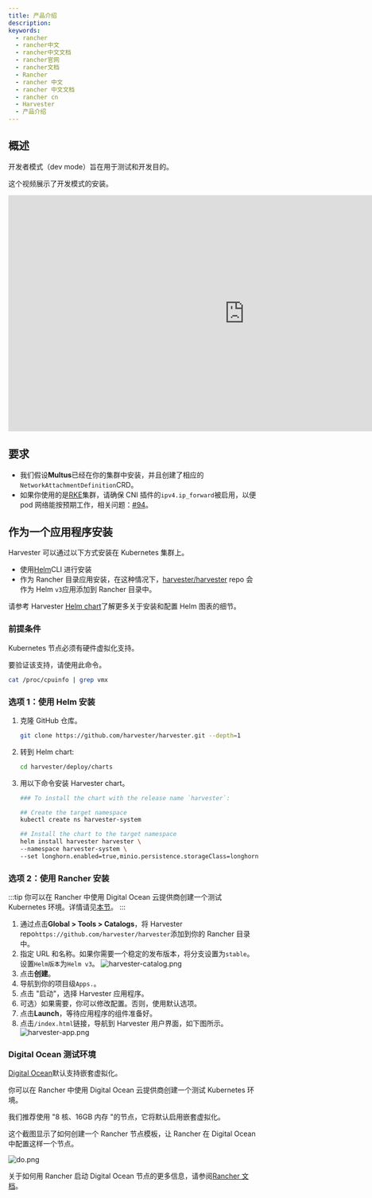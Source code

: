 ```yaml
---
title: 产品介绍
description:
keywords:
  - rancher
  - rancher中文
  - rancher中文文档
  - rancher官网
  - rancher文档
  - Rancher
  - rancher 中文
  - rancher 中文文档
  - rancher cn
  - Harvester
  - 产品介绍
---
```


## 概述

开发者模式（dev mode）旨在用于测试和开发目的。

这个视频展示了开发模式的安装。

<iframe width="950" height="475" src="https://www.youtube.com/embed/TG0GaAD_6J4" title="YouTube video player" frameborder="0" allow="accelerometer; autoplay; clipboard-write; encrypted-media; gyroscope; picture-in-picture" allowfullscreen></iframe>

## 要求

- 我们假设**Multus**已经在你的集群中安装，并且创建了相应的`NetworkAttachmentDefinition`CRD。
- 如果你使用的是[RKE](https://rancher.com/docs/rke/latest/en/)集群，请确保 CNI 插件的`ipv4.ip_forward`被启用，以便 pod 网络能按预期工作，相关问题：[#94](https://github.com/harvester/harvester/issues/94)。

## 作为一个应用程序安装

Harvester 可以通过以下方式安装在 Kubernetes 集群上。

- 使用[Helm](https://helm.sh/)CLI 进行安装
- 作为 Rancher 目录应用安装，在这种情况下，[harvester/harvester](https://github.com/harvester/harvester) repo 会作为 Helm `v3`应用添加到 Rancher 目录中。

请参考 Harvester [Helm chart](https://github.com/harvester/harvester/blob/master/deploy/charts/harvester/README.md)了解更多关于安装和配置 Helm 图表的细节。

### 前提条件

Kubernetes 节点必须有硬件虚拟化支持。

要验证该支持，请使用此命令。

```bash
cat /proc/cpuinfo | grep vmx
```

### 选项 1：使用 Helm 安装

1. 克隆 GitHub 仓库。

   ```bash
   git clone https://github.com/harvester/harvester.git --depth=1
   ```

1. 转到 Helm chart:

   ```bash
   cd harvester/deploy/charts
   ```

1. 用以下命令安装 Harvester chart。

   ```bash
   ### To install the chart with the release name `harvester`:

   ## Create the target namespace
   kubectl create ns harvester-system

   ## Install the chart to the target namespace
   helm install harvester harvester \
   --namespace harvester-system \
   --set longhorn.enabled=true,minio.persistence.storageClass=longhorn
   ```

### 选项 2：使用 Rancher 安装

:::tip
你可以在 Rancher 中使用 Digital Ocean 云提供商创建一个测试 Kubernetes 环境。详情请见[本节](#Digital-Ocean-测试环境)。
:::

1. 通过点击**Global > Tools > Catalogs**，将 Harvester repo`https://github.com/harvester/harvester`添加到你的 Rancher 目录中。
1. 指定 URL 和名称。如果你需要一个稳定的发布版本，将分支设置为`stable`。设置`Helm版本`为`Helm v3`。
   ![harvester-catalog.png](/img/harvester/harvester-catalog.png)
1. 点击**创建**。
1. 导航到你的项目级`Apps.`。
1. 点击 "启动"，选择 Harvester 应用程序。
1. 可选）如果需要，你可以修改配置。否则，使用默认选项。
1. 点击**Launch**，等待应用程序的组件准备好。
1. 点击`/index.html`链接，导航到 Harvester 用户界面，如下图所示。
   ![harvester-app.png](/img/harvester/harvester-app.png)

### Digital Ocean 测试环境

[Digital Ocean](https://www.digitalocean.com/)默认支持嵌套虚拟化。

你可以在 Rancher 中使用 Digital Ocean 云提供商创建一个测试 Kubernetes 环境。

我们推荐使用 "8 核、16GB 内存 "的节点，它将默认启用嵌套虚拟化。

这个截图显示了如何创建一个 Rancher 节点模板，让 Rancher 在 Digital Ocean 中配置这样一个节点。

![do.png](/img/harvester/do.png)

关于如何用 Rancher 启动 Digital Ocean 节点的更多信息，请参阅[Rancher 文档](/docs/rancher2.5/cluster-provisioning/rke-clusters/node-pools/digital-ocean/_index)。
